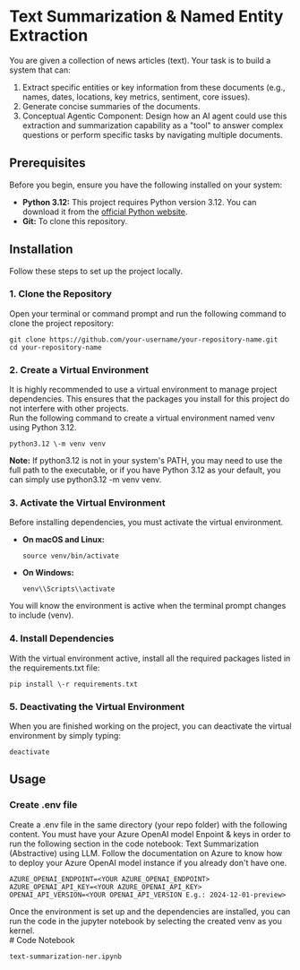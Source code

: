 # **Text Summarization & Named Entity Extraction**

You are given a collection of news articles (text). Your task is to build a system that can:
1.    Extract specific entities or key information from these documents (e.g., names, dates, locations, key metrics, sentiment, core issues).
2.    Generate concise summaries of the documents.
3.    Conceptual Agentic Component: Design how an AI agent could use this extraction and summarization capability as a "tool" to answer complex questions or perform specific tasks by navigating multiple documents.

## **Prerequisites**

Before you begin, ensure you have the following installed on your system:

* **Python 3.12:** This project requires Python version 3.12. You can download it from the [official Python website](https://www.python.org/downloads/).  
* **Git:** To clone this repository.

## **Installation**

Follow these steps to set up the project locally.

### **1\. Clone the Repository**

Open your terminal or command prompt and run the following command to clone the project repository:  
```
git clone https://github.com/your-username/your-repository-name.git  
cd your-repository-name
```

### **2\. Create a Virtual Environment**

It is highly recommended to use a virtual environment to manage project dependencies. This ensures that the packages you install for this project do not interfere with other projects.  
Run the following command to create a virtual environment named venv using Python 3.12.  
```
python3.12 \-m venv venv
```

**Note:** If python3.12 is not in your system's PATH, you may need to use the full path to the executable, or if you have Python 3.12 as your default, you can simply use python3.12 \-m venv venv.

### **3\. Activate the Virtual Environment**

Before installing dependencies, you must activate the virtual environment.

* **On macOS and Linux:**  
  ```
  source venv/bin/activate
  ```

* **On Windows:**  
  ```
  venv\\Scripts\\activate
  ```

You will know the environment is active when the terminal prompt changes to include (venv).

### **4\. Install Dependencies**

With the virtual environment active, install all the required packages listed in the requirements.txt file:  
```
pip install \-r requirements.txt
```

### **5\. Deactivating the Virtual Environment**

When you are finished working on the project, you can deactivate the virtual environment by simply typing:  
```
deactivate
```

## **Usage**
### **Create .env file**

Create a .env file in the same directory (your repo folder) with the following content. You must have your Azure OpenAI model Enpoint & keys in order to run the following section in the code notebook: Text Summarization (Abstractive) using LLM. Follow the documentation on Azure to know how to deploy your Azure OpenAI model instance if you already don't have one.
```
AZURE_OPENAI_ENDPOINT=<YOUR AZURE_OPENAI_ENDPOINT>
AZURE_OPENAI_API_KEY=<YOUR AZURE_OPENAI_API_KEY>
OPENAI_API_VERSION=<YOUR OPENAI_API_VERSION E.g.: 2024-12-01-preview>
```


Once the environment is set up and the dependencies are installed, you can run the code in the jupyter notebook by selecting the created venv as you kernel.  
\# Code Notebook

```
text-summarization-ner.ipynb
```
